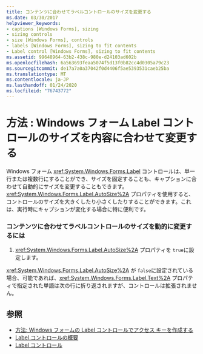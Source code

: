 ```yaml
---
title: コンテンツに合わせてラベルコントロールのサイズを変更する
ms.date: 03/30/2017
helpviewer_keywords:
- captions [Windows Forms], sizing
- sizing controls
- size [Windows Forms], controls
- labels [Windows Forms], sizing to fit contents
- Label control [Windows Forms], sizing to fit contents
ms.assetid: 99648964-63b2-438c-980e-d24103ad602b
ms.openlocfilehash: 6a563693feaa5074f5d13f0b82cc4d0305a79c23
ms.sourcegitcommit: de17a7a0a37042f0d4406f5ae5393531caeb25ba
ms.translationtype: MT
ms.contentlocale: ja-JP
ms.lasthandoff: 01/24/2020
ms.locfileid: "76743772"
---
```

# <a name="how-to-size-a-windows-forms-label-control-to-fit-its-contents"></a>方法 : Windows フォーム Label コントロールのサイズを内容に合わせて変更する
Windows フォーム <xref:System.Windows.Forms.Label> コントロールは、単一行または複数行にすることができ、サイズを固定することも、キャプションに合わせて自動的にサイズを変更することもできます。 <xref:System.Windows.Forms.Label.AutoSize%2A> プロパティを使用すると、コントロールのサイズを大きくしたり小さくしたりすることができます。これは、実行時にキャプションが変化する場合に特に便利です。  
  
### <a name="to-make-a-label-control-resize-dynamically-to-fit-its-contents"></a>コンテンツに合わせてラベルコントロールのサイズを動的に変更するには  
  
1. <xref:System.Windows.Forms.Label.AutoSize%2A> プロパティを `true`に設定します。  
  
 <xref:System.Windows.Forms.Label.AutoSize%2A> が `false`に設定されている場合、可能であれば、<xref:System.Windows.Forms.Label.Text%2A> プロパティで指定された単語は次の行に折り返されますが、コントロールは拡張されません。  
  
## <a name="see-also"></a>参照

- [方法: Windows フォームの Label コントロールでアクセス キーを作成する](how-to-create-access-keys-with-windows-forms-label-controls.md)
- [Label コントロールの概要](label-control-overview-windows-forms.md)
- [Label コントロール](label-control-windows-forms.md)
